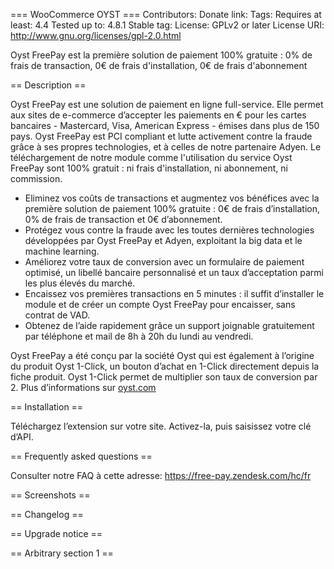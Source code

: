 === WooCommerce OYST ===
Contributors: 
Donate link: 
Tags: 
Requires at least: 4.4
Tested up to: 4.8.1
Stable tag: 
License: GPLv2 or later
License URI: http://www.gnu.org/licenses/gpl-2.0.html

Oyst FreePay est la première solution de paiement 100% gratuite : 0% de frais de transaction, 0€ de frais d'installation, 0€ de frais d'abonnement

== Description ==

Oyst FreePay est une solution de paiement en ligne full-service. Elle permet aux sites de e-commerce d’accepter les paiements en € pour les cartes bancaires - Mastercard, Visa, American Express - émises dans plus de 150 pays. Oyst FreePay est PCI compliant et lutte activement contre la fraude grâce à ses propres technologies, et à celles de notre partenaire Adyen. 
Le téléchargement de notre module comme l'utilisation du service Oyst FreePay sont 100% gratuit : ni frais d'installation, ni abonnement, ni commission.
* Eliminez vos coûts de transactions et augmentez vos bénéfices avec la première solution de paiement 100% gratuite : 0€ de frais d’installation, 0% de frais de transaction et 0€ d’abonnement.
* Protégez vous contre la fraude  avec les toutes dernières technologies développées par Oyst FreePay et Adyen, exploitant la big data et le machine learning.
* Améliorez votre taux de conversion avec un formulaire de paiement optimisé, un libellé bancaire personnalisé et un taux d’acceptation parmi les plus élevés du marché.
* Encaissez vos premières transactions en 5 minutes : il suffit d’installer le module et de créer un compte Oyst FreePay pour encaisser, sans contrat de VAD.
* Obtenez de l’aide rapidement grâce un support joignable gratuitement par téléphone et mail de 8h à 20h du lundi au vendredi.

Oyst FreePay a été conçu par la société Oyst qui est également à l’origine du produit Oyst 1-Click, un bouton d’achat en 1-Click directement depuis la fiche produit. Oyst 1-Click permet de multiplier son taux de conversion par 2.
Plus d’informations sur <a href="oyst.com">oyst.com</a>

== Installation ==

Téléchargez l’extension sur votre site. Activez-la, puis saisissez votre clé d’API.

== Frequently asked questions ==

Consulter notre FAQ à cette adresse: 
<a href="https://free-pay.zendesk.com/hc/fr">https://free-pay.zendesk.com/hc/fr</a>

== Screenshots ==



== Changelog ==



== Upgrade notice ==



== Arbitrary section 1 ==

